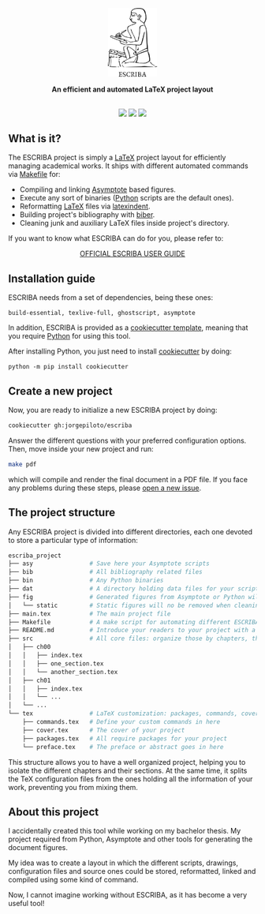 <div align="center">
  <img style="width: 20%;" src="https://github.com/jorgepiloto/escriba/blob/main/{{cookiecutter.escriba_project}}/fig/static/logo.png">
  <p><b>An efficient and automated LaTeX project layout</b></p>
  <br>
  <img src="https://img.shields.io/badge/LaTeX-%E2%99%A5-blue">
  <img src="https://github.com/jorgepiloto/escriba/actions/workflows/ci_actions.yml/badge.svg?branch=main">
  <img src="https://img.shields.io/badge/LICENSE-Apache%202.0-black">
</div>


## What is it?

The ESCRIBA project is simply a [LaTeX](https://www.latex-project.org/) project
layout for efficiently managing academical works. It ships with different
automated commands via [Makefile](https://www.gnu.org/software/make/) for:

* Compiling and linking [Asymptote](https://asymptote.sourceforge.io/) based figures.
* Execute any sort of binaries ([Python](https://www.python.org) scripts are the
  default ones).
* Reformatting [LaTeX](https://www.latex-project.org/) files via
  [latexindent](https://latexindentpl.readthedocs.io/en/latest/index.html). 
* Building project's bibliography with
  [biber](http://biblatex-biber.sourceforge.net/).
* Cleaning junk and auxiliary LaTeX files inside project's directory.

If you want to know what ESCRIBA can do for you, please refer to:

<div align="center">
 <a href="https://github.com/jorgepiloto/escriba/blob/docs/escriba_user_guide.pdf">OFFICIAL ESCRIBA USER GUIDE</a>
</div>


## Installation guide

ESCRIBA needs from a set of dependencies, being these ones:

```
build-essential, texlive-full, ghostscript, asymptote
```

In addition, ESCRIBA is provided as a [cookiecutter
template](https://github.com/cookiecutter/cookiecutter), meaning that you
require [Python](https://www.python.org) for using this tool.

After installing Python, you just need to install [cookiecutter](https://github.com/cookiecutter/cookiecutter) by doing:

```
python -m pip install cookiecutter
```

## Create a new project

Now, you are ready to initialize a new ESCRIBA project by doing:

```bash
cookiecutter gh:jorgepiloto/escriba
```

Answer the different questions with your preferred configuration options. Then,
move inside your new project and run:

```bash
make pdf
```

which will compile and render the final document in a PDF file. If you face any
problems during these steps, please [open a new
issue](https://github.com/jorgepiloto/escriba/issues).


## The project structure

Any ESCRIBA project is divided into different directories, each one devoted to
store a particular type of information:

```bash
escriba_project
├── asy                # Save here your Asymptote scripts
├── bib                # All bibliography related files
├── bin                # Any Python binaries
├── dat                # A directory holding data files for your scripts
├── fig                # Generated figures from Asymptote or Python will be placed in here
│   └── static         # Static figures will no be removed when cleaning project directories
├── main.tex           # The main project file
├── Makefile           # A make script for automating different ESCRIBA commands
├── README.md          # Introduce your readers to your project with a README file
├── src                # All core files: organize those by chapters, then by sections
│   ├── ch00
│   │   ├── index.tex
│   │   ├── one_section.tex
│   │   └── another_section.tex
│   ├── ch01
│   │   ├── index.tex
│   │   └── ...
│   └── ...
└── tex                # LaTeX customization: packages, commands, cover and preface
    ├── commands.tex   # Define your custom commands in here
    ├── cover.tex      # The cover of your project
    ├── packages.tex   # All require packages for your project
    └── preface.tex    # The preface or abstract goes in here
```

This structure allows you to have a well organized project, helping you to
isolate the different chapters and their sections. At the same time, it splits
the TeX configuration files from the ones holding all the information of your
work, preventing you from mixing them.


## About this project

I accidentally created this tool while working on my bachelor thesis. My project
required from Python, Asymptote and other tools for generating the
document figures. 

My idea was to create a layout in which the different scripts, drawings,
configuration files and source ones could be stored, reformatted, linked and
compiled using some kind of command.

Now, I cannot imagine working without ESCRIBA, as it has become a very useful
tool!
